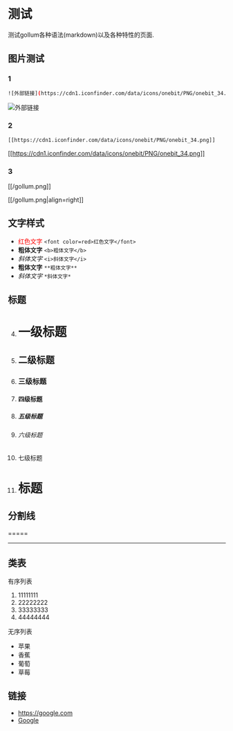 # 测试

测试gollum各种语法(markdown)以及各种特性的页面.

## 图片测试 

### 1

```bash
![外部链接](https://cdn1.iconfinder.com/data/icons/onebit/PNG/onebit_34.png)
```

![外部链接](https://cdn1.iconfinder.com/data/icons/onebit/PNG/onebit_34.png)

 
### 2

```bash
[[https://cdn1.iconfinder.com/data/icons/onebit/PNG/onebit_34.png]]
```
[[https://cdn1.iconfinder.com/data/icons/onebit/PNG/onebit_34.png]]

### 3

[[/gollum.png]]

[[/gollum.png|align=right]]

## 文字样式

* <font color=red>红色文字</font> `<font color=red>红色文字</font>`
* <b>粗体文字</b> `<b>粗体文字</b>`
* <i>斜体文字</i> `<i>斜体文字</i>`
* **粗体文字** `**粗体文字** `
* *斜体文字* `*斜体文字*`

## 标题

4. <h1>一级标题</h1> 
5. <h2>二级标题</h2>
6. <h3>三级标题</h3>
7. <h4>四级标题</h4>
8. <h5>五级标题</h5>
9. <h6>六级标题</h6>
10. <h7>七级标题</h7>
11. # 标题

## 分割线

=====

-----


## 类表

有序列表

1. 11111111
2. 22222222
3. 33333333
4. 44444444

无序列表

* 苹果
* 香蕉
* 葡萄
* 草莓


## 链接

* https://google.com
* [Google](https://google.com)